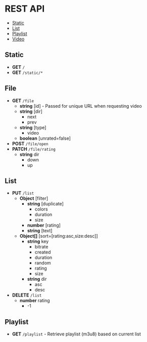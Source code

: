# REST API

- [Static](#static)
- [List](#list)
- [Playlist](#playlist)
- [Video](#video)

## Static

- **GET** `/`
- **GET** `/static/*`

## File

- **GET** `/file`
  - **string** [id] - Passed for unique URL when requesting video
  - **string** [dir]
    - next
    - prev
  - **string** [type]
    - video
  - **boolean** [unrated=false]
- **POST** `/file/open`
- **PATCH** `/file/rating`
  - **string** dir
    - down
    - up

## List

- **PUT** `/list`
  - **Object** [filter]
    - **string** [duplicate]
      - colors
      - duration
      - size
    - **number** [rating]
    - **string** [text]
  - **Object[]** [sort=[rating:asc,size:desc]]
    - **string** key
      - bitrate
      - created
      - duration
      - random
      - rating
      - size
    - **string** dir
      - asc
      - desc
- **DELETE** `/list`
  - **number** rating
    - -1

## Playlist

- **GET** `/playlist` - Retrieve playlist (m3u8) based on current list
